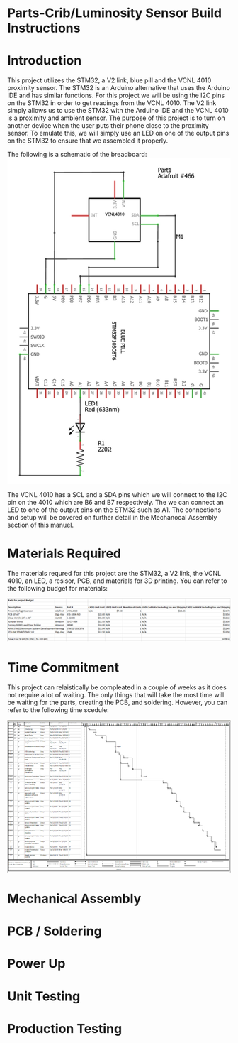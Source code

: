 # Parts-Crib/Luminosity Sensor Build Instructions

# Introduction 
This project utilizes the STM32, a V2 link, blue pill and the VCNL 4010 proximity sensor. The STM32 is an Arduino alternative that uses the Arduino IDE and has similar functions. For this project we will be using the I2C pins on the STM32 in order to get readings from the VCNL 4010. The V2 link simply allows us to use the STM32 with the Arduino IDE and the VCNL 4010 is a proximity and ambient sensor. The purpose of this project is to turn on another device when the user puts their phone close to the proximity sensor. To emulate this, we will simply use an LED on one of the output pins on the STM32 to ensure that we assembled it properly. 

The following is a schematic of the breadboard:
![Image of BreadBoard](https://raw.githubusercontent.com/asperham/Parts-Crib/master/Images/Schematic.png)

The VCNL 4010 has a SCL and a SDA pins which we will connect to the I2C pin on the 4010 which are B6 and B7 respectively. The we can connect an LED to one of the output pins on the STM32 such as A1. The connections and setup will be covered on further detail in the Mechanocal Assembly section of this manuel.  

# Materials Required
The materials requred for this project are the STM32, a V2 link, the VCNL 4010, an LED, a resisor, PCB, and materials for 3D printing. You can refer to the following budget for materials: 

![Image of Budget](https://raw.githubusercontent.com/asperham/Parts-Crib/master/Images/Budget%20pic.png)

# Time Commitment
This project can relaistically be compleated in a couple of weeks as it does not require a lot of waiting. The only things that will take the most time will be waiting for the parts, creating the PCB, and soldering. However, you can refer to the following time scedule: 

![Image of schedule](https://raw.githubusercontent.com/asperham/Parts-Crib/master/Images/schedule.png)


# Mechanical Assembly

# PCB / Soldering

# Power Up

# Unit Testing

# Production Testing
